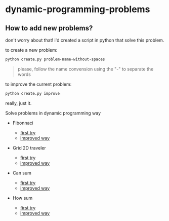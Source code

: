 # dynamic-programming-problems

## How to add new problems?

don't worry about that! i'd created a script in python that solve this problem.

to create a new problem:

```bash
python create.py problem-name-without-spaces
```

> please, follow the name convension using the "-" to separate the words

to improve the current problem:

```bash
python create.py improve
```

really, just it.

Solve problems in dynamic programming way

- Fibonnaci
  - [first try](./01-fibonacci/description.txt)
  - [improved way](./01-fibonacci-improve/description.txt)

- Grid 2D traveler
  - [first try](./02-grid-traveler/description.txt)
  - [improved way](./02-grid-traveler-improve/description.txt)

- Can sum
  - [first try](./03-can-sum/description.txt)
  - [improved way](./03-can-sum-improve/description.txt)

- How sum
  - [first try](./04-how-sum/description.txt)
  - [improved way](./04-how-sum-improve/description.txt)
